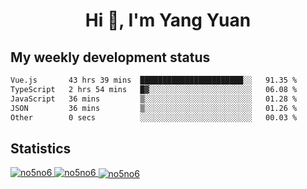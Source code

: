 <h1 align="center">Hi 👋, I'm Yang Yuan</h1>


## My weekly development status
<!--START_SECTION:waka-->

```txt
Vue.js       43 hrs 39 mins  ███████████████████████░░   91.35 %
TypeScript   2 hrs 54 mins   █▓░░░░░░░░░░░░░░░░░░░░░░░   06.08 %
JavaScript   36 mins         ▒░░░░░░░░░░░░░░░░░░░░░░░░   01.28 %
JSON         36 mins         ▒░░░░░░░░░░░░░░░░░░░░░░░░   01.26 %
Other        0 secs          ░░░░░░░░░░░░░░░░░░░░░░░░░   00.03 %
```

<!--END_SECTION:waka-->

## Statistics
<a href="https://github.com/anuraghazra/github-readme-stats">
  <img src="https://github-readme-stats.vercel.app/api/top-langs/?username=no5no6&theme=dracula" alt="no5no6">
</a>
<a href="https://github.com/anuraghazra/github-readme-stats">
  <img src="https://github-readme-stats.vercel.app/api?username=no5no6&show_icons=true&theme=dracula&line_height=40" alt="no5no6">
</a>
<a href="https://github.com/anuraghazra/github-readme-stats">
  <img align="center" src="https://github-readme-streak-stats.herokuapp.com/?user=no5no6&theme=dracula" alt="no5no6" />
</a>